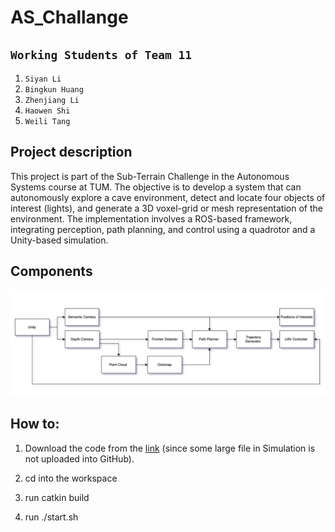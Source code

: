 # AS_Challange

## `Working Students of Team 11`
1.  `Siyan Li`
2.  `Bingkun Huang`
3.  `Zhenjiang Li`
4.  `Haowen Shi`
5.  `Weili Tang`

## Project description
This project is part of the Sub-Terrain Challenge in the Autonomous Systems course at TUM.
The objective is to develop a system that can autonomously explore a cave environment, detect and locate four objects of interest (lights), and generate a 3D voxel-grid or mesh representation of the environment.
The implementation involves a ROS-based framework, integrating perception, path planning, and control using a quadrotor and a Unity-based simulation.

## Components

![image](document/assets/components.jpg)

## How to:
1. Download the code from the [link](https://drive.google.com/file/d/1aNeNiHCVRwMLT9t8ftc_1FM-BobkdfQ9/view?usp=drive_link) (since some large file in Simulation is not uploaded into GitHub).

2. cd into the workspace

3. run catkin build

5. run ./start.sh

